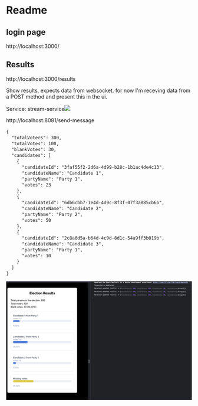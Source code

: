 # Readme
## login page

http://localhost:3000/

## Results

http://localhost:3000/results

Show results, expects data from websocket.
for now I'm receving data from a POST method and present this in the ui.

Service: stream-service![](2024-08-30-01-00-52.png)

http://localhost:8081/send-message

```
{
  "totalVoters": 300,
  "totalVotes": 100,
  "blankVotes": 30,
  "candidates": [
    {
      "candidateId": "3faf55f2-2d6a-4d99-b28c-1b1ac4de4c13",
      "candidateName": "Candidate 1",
      "partyName": "Party 1",
      "votes": 23
    },
    {
      "candidateId": "6db6cbb7-1e4d-4d9c-8f3f-07f3a885cb6b",
      "candidateName": "Candidate 2",
      "partyName": "Party 2",
      "votes": 50
    },
    {
      "candidateId": "2c8a6d5a-b64d-4c9d-8d1c-54a9ff3b019b",
      "candidateName": "Candidate 3",
      "partyName": "Party 1",
      "votes": 10
    }
  ]
}
```

![](resources/2024-08-30-01-00-52.png)

